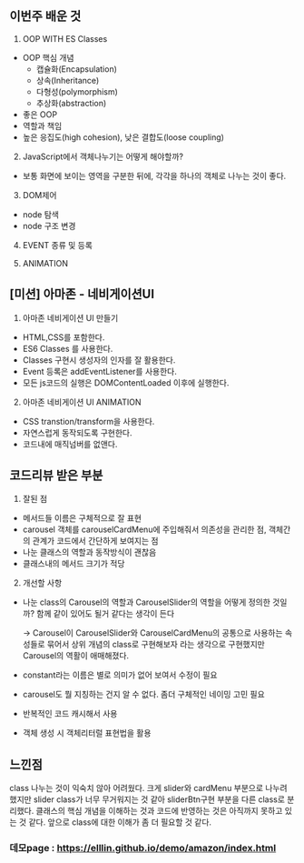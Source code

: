 ## 이번주 배운 것

1. OOP WITH ES Classes

- OOP 핵심 개념
  - 캡슐화(Encapsulation)
  - 상속(Inheritance)
  - 다형성(polymorphism)
  - 추상화(abstraction)
- 좋은 OOP
- 역할과 책임
- 높은 응집도(high cohesion), 낮은 결합도(loose coupling)

2. JavaScript에서 객체나누기는 어떻게 해야할까?

- 보통 화면에 보이는 영역을 구분한 뒤에, 각각을 하나의 객체로 나누는 것이 좋다.

3. DOM제어

- node 탐색
- node 구조 변경

4. EVENT 종류 및 등록

5. ANIMATION

## [미션] 아마존 - 네비게이션UI

1. 아마존 네비게이션 UI 만들기

- HTML,CSS를 포함한다.
- ES6 Classes 를 사용한다.
- Classes 구현시 생성자의 인자를 잘 활용한다.
- Event 등록은 addEventListener를 사용한다.
- 모든 js코드의 실행은 DOMContentLoaded 이후에 실행한다.

2. 아마존 네비게이션 UI ANIMATION

- CSS transtion/transform을 사용한다.
- 자연스럽게 동작되도록 구현한다.
- 코드내에 매직넘버를 없앤다.

## 코드리뷰 받은 부분

1. 잘된 점

- 메서드들 이름은 구체적으로 잘 표현
- carousel 객체를 carouselCardMenu에 주입해줘서 의존성을 관리한 점,
  객체간의 관계가 코드에서 간단하게 보여지는 점
- 나눈 클래스의 역할과 동작방식이 괜찮음
- 클래스내의 메서드 크기가 적당

2. 개선할 사항

- 나눈 class의 Carousel의 역할과 CarouselSlider의 역할을 어떻게 정의한 것일까?
  함께 같이 있어도 될거 같다는 생각이 든다

  -> Carousel이 CarouselSlider와 CarouselCardMenu의 공통으로 사용하는 속성들로 묶어서 상위 개념의 class로 구현해보자 라는 생각으로 구현했지만 Carousel의 역활이 애매해졌다.

- constant라는 이름은 별로 의미가 없어 보여서 수정이 필요
- carousel도 뭘 지칭하는 건지 알 수 없다. 좀더 구체적인 네이밍 고민 필요
- 반복적인 코드 캐시해서 사용
- 객체 생성 시 객체리터럴 표현법을 활용

## 느낀점

class 나누는 것이 익숙치 않아 어려웠다. 크게 slider와 cardMenu 부분으로 나누려 했지만 slider class가 너무 무거워지는 것 같아 sliderBtn구현 부분을 다른 class로 분리했다. 클래스의 핵심 개념을 이해하는 것과 코드에 반영하는 것은 아직까지 못하고 있는 것 같다. 앞으로 class에 대한 이해가 좀 더 필요할 것 같다.

### 데모page : https://elllin.github.io/demo/amazon/index.html

